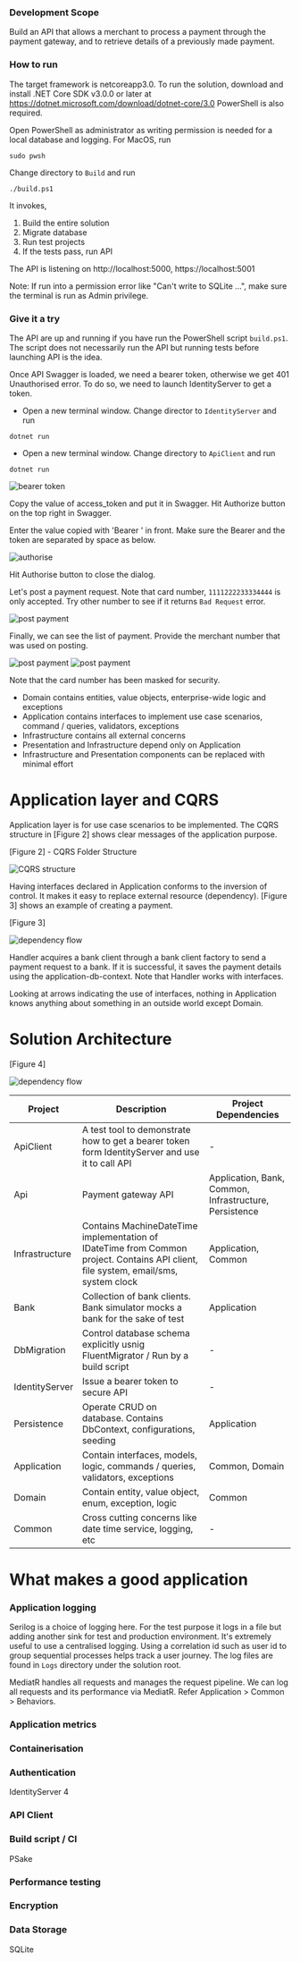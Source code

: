 

### Development Scope

Build an API that allows a merchant to process a payment through the payment gateway, and to retrieve details of a previously made payment.

### How to run
The target framework is netcoreapp3.0. To run the solution, download and install .NET Core SDK v3.0.0 or later at https://dotnet.microsoft.com/download/dotnet-core/3.0
PowerShell is also required.
 
 Open PowerShell as administrator as writing permission is needed for a local database and logging. For MacOS, run 
 ```
 sudo pwsh
 ```
 
 Change directory to `Build` and run 
 ```
 ./build.ps1
 ``` 
 
 It invokes,
 
 1. Build the entire solution
 2. Migrate database
 3. Run test projects
 4. If the tests pass, run API
 
The API is listening on http://localhost:5000, https://localhost:5001
 
Note: If run into a permission error like "Can't write to SQLite ...", make sure the terminal is run as Admin privilege.

### Give it a try
The API are up and running if you have run the PowerShell script `build.ps1`. The script does not necessarily run the API but running tests before launching API is the idea.

Once API Swagger is loaded, we need a bearer token, otherwise we get 401 Unauthorised error. To do so, we need to launch IdentityServer to get a token.

- Open a new terminal window. Change director to `IdentityServer` and run
```
dotnet run
``` 

- Open a new terminal window. Change directory to `ApiClient` and run
```
dotnet run
``` 

![bearer token](Documents/token.png)

Copy the value of access_token and put it in Swagger. Hit Authorize button on the top right in Swagger.

Enter the value copied with 'Bearer ' in front. Make sure the Bearer and the token are separated by space as below.

![authorise](Documents/authorise.png) 

Hit Authorise button to close the dialog.

Let's post a payment request. Note that card number, `1111222233334444` is only accepted. Try other number to see if it returns `Bad Request` error.

![post payment](Documents/post-payment.png)

Finally, we can see the list of payment. Provide the merchant number that was used on posting.

![post payment](Documents/get-payment.png)
![post payment](Documents/response.png)

Note that the card number has been masked for security.




- Domain contains entities, value objects, enterprise-wide logic and exceptions
- Application contains interfaces to implement use case scenarios, command / queries, validators, exceptions
- Infrastructure contains all external concerns
- Presentation and Infrastructure depend only on Application
- Infrastructure and Presentation components can be replaced with minimal effort

# Application layer and  CQRS
Application layer is for use case scenarios to be implemented. The CQRS structure in [Figure 2] shows clear messages of the application purpose. 

[Figure 2] - CQRS Folder Structure

![CQRS structure](Documents/cqrs.png)

Having interfaces declared in Application conforms to the inversion of control. It makes it easy to replace external resource (dependency). [Figure 3] shows an example of creating a payment. 

[Figure 3]

![dependency flow](Documents/create-payment.png)

Handler acquires a bank client through a bank client factory to send a payment request to a bank. If it is successful, it saves the payment details using the application-db-context.
Note that Handler works with interfaces. 

Looking at arrows indicating the use of interfaces, nothing in Application knows anything about something in an outside world except Domain.

# Solution Architecture

[Figure 4]

![dependency flow](Documents/solution-architecture.png)

| Project        | Description           | Project Dependencies |
| ------------- |-------------|-------------|
| ApiClient     | A test tool to demonstrate how to get a bearer token form IdentityServer and use it to call API | - |
| Api     | Payment gateway API      | Application, Bank, Common, Infrastructure, Persistence |
| Infrastructure | Contains MachineDateTime implementation of IDateTime from Common project. Contains API client, file system, email/sms, system clock    | Application, Common |
| Bank | Collection of bank clients. Bank simulator mocks a bank for the sake of test | Application |
| DbMigration | Control database schema explicitly usnig FluentMigrator / Run by a build script | - |
| IdentityServer | Issue a bearer token to secure API | - |
| Persistence | Operate CRUD on database. Contains DbContext, configurations, seeding | Application |
| Application | Contain interfaces, models, logic, commands / queries, validators, exceptions | Common, Domain |
| Domain | Contain entity, value object, enum, exception, logic | Common |
| Common | Cross cutting concerns like date time service, logging, etc | - |

# What makes a good application

### Application logging
Serilog is a choice of logging here. For the test purpose it logs in a file but adding another sink for test and production
environment. It's extremely useful to use a centralised logging. Using a correlation id such as user id to group sequential processes helps track a user journey.
The log files are found in `Logs` directory under the solution root.

MediatR handles all requests and manages the request pipeline. We can log all requests and its performance via MediatR. Refer Application > Common > Behaviors.

### Application metrics

### Containerisation

### Authentication

IdentityServer 4

### API Client

### Build script / CI

PSake

### Performance testing

### Encryption

### Data Storage

SQLite

